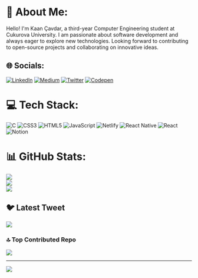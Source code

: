 # 💫 About Me:
Hello! I'm Kaan Çavdar, a third-year Computer Engineering student at Cukurova University. I am passionate about software development and always eager to explore new technologies. Looking forward to contributing to open-source projects and collaborating on innovative ideas.


## 🌐 Socials:
[![LinkedIn](https://img.shields.io/badge/LinkedIn-%230077B5.svg?logo=linkedin&logoColor=white)](https://www.linkedin.com/in/kaan-cavdar/) [![Medium](https://img.shields.io/badge/Medium-12100E?logo=medium&logoColor=white)](https://medium.com/@kkagancavdar/list/reading-list) [![Twitter](https://img.shields.io/badge/Twitter-%231DA1F2.svg?logo=Twitter&logoColor=white)](https://twitter.com/Naaqnak) [![Codepen](https://img.shields.io/badge/Codepen-000000?style=for-the-badge&logo=codepen&logoColor=white)](https://codepen.io/kaanncavdar) 

# 💻 Tech Stack:
![C](https://img.shields.io/badge/c-%2300599C.svg?style=for-the-badge&logo=c&logoColor=white) ![CSS3](https://img.shields.io/badge/css3-%231572B6.svg?style=for-the-badge&logo=css3&logoColor=white) ![HTML5](https://img.shields.io/badge/html5-%23E34F26.svg?style=for-the-badge&logo=html5&logoColor=white) ![JavaScript](https://img.shields.io/badge/javascript-%23323330.svg?style=for-the-badge&logo=javascript&logoColor=%23F7DF1E) ![Netlify](https://img.shields.io/badge/netlify-%23000000.svg?style=for-the-badge&logo=netlify&logoColor=#00C7B7) ![React Native](https://img.shields.io/badge/react_native-%2320232a.svg?style=for-the-badge&logo=react&logoColor=%2361DAFB) ![React](https://img.shields.io/badge/react-%2320232a.svg?style=for-the-badge&logo=react&logoColor=%2361DAFB) ![Notion](https://img.shields.io/badge/Notion-%23000000.svg?style=for-the-badge&logo=notion&logoColor=white)
# 📊 GitHub Stats:
![](https://github-readme-stats.vercel.app/api?username=kaanncavdar&theme=dark&hide_border=false&include_all_commits=false&count_private=true)<br/>
![](https://github-readme-streak-stats.herokuapp.com/?user=kaanncavdar&theme=dark&hide_border=false)<br/>
![](https://github-readme-stats.vercel.app/api/top-langs/?username=kaanncavdar&theme=dark&hide_border=false&include_all_commits=false&count_private=true&layout=compact)

## 🐦 Latest Tweet
[![](https://gtce.itsvg.in/api?username=@Naaqnak)](https://github.com/VishwaGauravIn/github-twitter-card-embed)

### 🔝 Top Contributed Repo
![](https://github-contributor-stats.vercel.app/api?username=kaanncavdar&limit=5&theme=dark&combine_all_yearly_contributions=true)

---
[![](https://visitcount.itsvg.in/api?id=kaanncavdar&icon=0&color=0)](https://visitcount.itsvg.in)

<!-- Proudly created with GPRM ( https://gprm.itsvg.in ) -->
